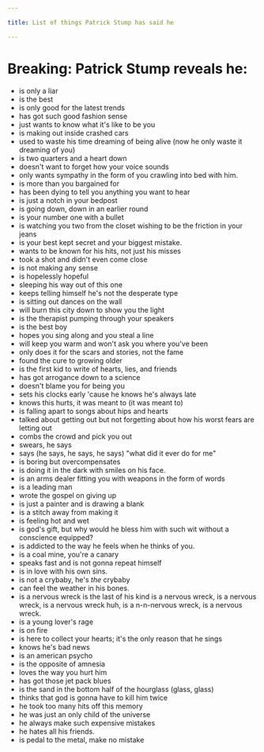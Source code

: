 ```yaml
---

title: List of things Patrick Stump has said he

---
```


# Breaking: Patrick Stump reveals he:

* is only a liar
* is the best
* is only good for the latest trends
* has got such good fashion sense
* just wants to know what it's like to be you
* is making out inside crashed cars
* used to waste his time dreaming of being alive (now he only waste it dreaming of you)
* is two quarters and a heart down
* doesn't want to forget how your voice sounds
* only wants sympathy in the form of you crawling into bed with him. 
* is more than you bargained for
* has been dying to tell you anything you want to hear
* is just a notch in your bedpost
* is going down, down in an earlier round
* is your number one with a bullet
* is watching you two from the closet wishing to be the friction in your jeans
* is your best kept secret and your biggest mistake.
* wants to be known for his hits, not just his misses
* took a shot and didn't even come close
* is not making any sense
* is hopelessly hopeful
* sleeping his way out of this one
* keeps telling himself he's not the desperate type
* is sitting out dances on the wall
* will burn this city down to show you the light
* is the therapist pumping through your speakers
* is the best boy
* hopes you sing along and you steal a line
* will keep you warm and won't ask you where you've been
* only does it for the scars and stories, not the fame
* found the cure to growing older
* is the first kid to write of hearts, lies, and friends
* has got arrogance down to a science
* doesn't blame you for being you
* sets his clocks early 'cause he knows he's always late
* knows this hurts, it was meant to (it was meant to)
* is falling apart to songs about hips and hearts
* talked about getting out but not forgetting about how his worst fears are letting out
* combs the crowd and pick you out
* swears, he says
* says (he says, he says, he says) "what did it ever do for me"
* is boring but overcompensates
* is doing it in the dark with smiles on his face.
* is an arms dealer fitting you with weapons in the form of words
* is a leading man
* wrote the gospel on giving up
* is just a painter and is drawing a blank
* is a stitch away from making it
* is feeling hot and wet
* is god's gift, but why would he bless him with such wit without a conscience equipped?
* is addicted to the way he feels when he thinks of you.
* is a coal mine, you're a canary
* speaks fast and is not gonna repeat himself
* is in love with his own sins.
* is not a crybaby, he's _the_ crybaby 
* can feel the weather in his bones.
* is a nervous wreck is the last of his kind is a nervous wreck, is a nervous wreck, is a nervous wreck huh, is a n-n-nervous wreck, is a nervous wreck.
* is a young lover's rage
* is on fire
* is here to collect your hearts; it's the only reason that he sings
* knows he's bad news
* is an american psycho
* is the opposite of amnesia
* loves the way you hurt him
* has got those jet pack blues
* is the sand in the bottom half of the hourglass (glass, glass)
* thinks that god is gonna have to kill him twice
* he took too many hits off this memory
* he was just an only child of the universe
* he always make such expensive mistakes
* he hates all his friends.
* is pedal to the metal, make no mistake
